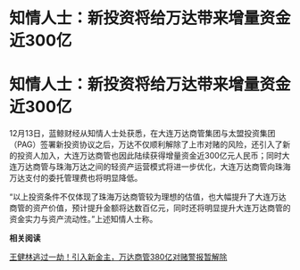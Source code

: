 # 知情人士：新投资将给万达带来增量资金近300亿

# 知情人士：新投资将给万达带来增量资金近300亿

12月13日，蓝鲸财经从知情人士处获悉，在大连万达商管集团与太盟投资集团（PAG）签署新投资协议之后，万达不仅顺利解除了上市对赌的风险，还引入了新的投资人加入，大连万达商管也因此陆续获得增量资金近300亿元人民币；同时大连万达商管与珠海万达之间的轻资产运营模式将进一步优化，大连万达商管向珠海万达支付的委托管理费也将明显降低。

“以上投资条件不仅体现了珠海万达商管较为理想的估值，也大幅提升了大连万达商管的资产价值，预计提升金额将达数百亿元，同时还将明显提升大连万达商管的资金实力与资产流动性。”上述知情人士称。

**相关阅读**

[王健林逃过一劫！引入新金主，万达商管380亿对赌警报暂解除 ](https://news.qq.com/rain/a/20231212A05XT800)

